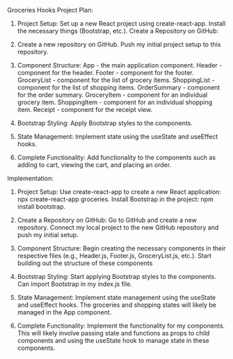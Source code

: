 Groceries Hooks Project Plan:

1)	Project Setup:
Set up a new React project using create-react-app.
Install the necessary things (Bootstrap, etc.).
Create a Repository on GitHub:

2)	Create a new repository on GitHub.
Push my initial project setup to this repository.

3)	Component Structure:
App - the main application component.
Header - component for the header.
Footer - component for the footer.
GroceryList - component for the list of grocery items.
ShoppingList - component for the list of shopping items.
OrderSummary - component for the order summary.
GroceryItem - component for an individual grocery item.
ShoppingItem - component for an individual shopping item.
Receipt - component for the receipt view.

4)	Bootstrap Styling:
Apply Bootstrap styles to the components.

5)	State Management:
Implement state using the useState and useEffect hooks.

6)	Complete Functionality:
Add functionality to the components such as adding to cart, viewing the cart, and placing an order.

Implementation: 

1)	Project Setup:
Use create-react-app to create a new React application: npx create-react-app groceries.
Install Bootstrap in the project: npm install bootstrap.

2)	Create a Repository on GitHub:
Go to GitHub and create a new repository.
Connect my local project to the new GitHub repository and push my initial setup.

3)	Component Structure:
Begin creating the necessary components in their respective files (e.g., Header.js, Footer.js, GroceryList.js, etc.).
Start building out the structure of these components

4)	Bootstrap Styling:
Start applying Bootstrap styles to the components. Can import Bootstrap in my index.js file.

5)	State Management:
Implement state management using the useState and useEffect hooks. The groceries and shopping states will likely be managed in the App component.

6)	Complete Functionality:
Implement the functionality for my components. This will likely involve passing state and functions as props to child components and using the useState hook to manage state in these components.

